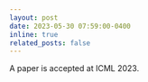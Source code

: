 ```yaml
---
layout: post
date: 2023-05-30 07:59:00-0400
inline: true
related_posts: false
---
```


A paper is accepted at ICML 2023.
